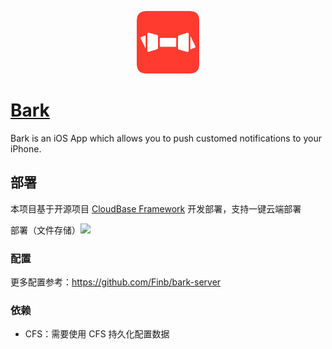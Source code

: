 <p align="center">
  <img height="100px" src="./logo.png" center />
</p>

# [Bark](https://github.com/Finb/bark-server)

Bark is an iOS App which allows you to push customed notifications to your iPhone.

## 部署

本项目基于开源项目 [CloudBase Framework](https://github.com/Tencent/cloudbase-framework) 开发部署，支持一键云端部署


部署（文件存储）[![](https://main.qcloudimg.com/raw/67f5a389f1ac6f3b4d04c7256438e44f.svg)](https://console.cloud.tencent.com/tcb/env/index?action=CreateAndDeployCloudBaseProject&appUrl=https%3A%2F%2Fgithub.com%2Farmila-o%2Fbark)

### 配置

更多配置参考：https://github.com/Finb/bark-server

### 依赖

- CFS：需要使用 CFS 持久化配置数据

